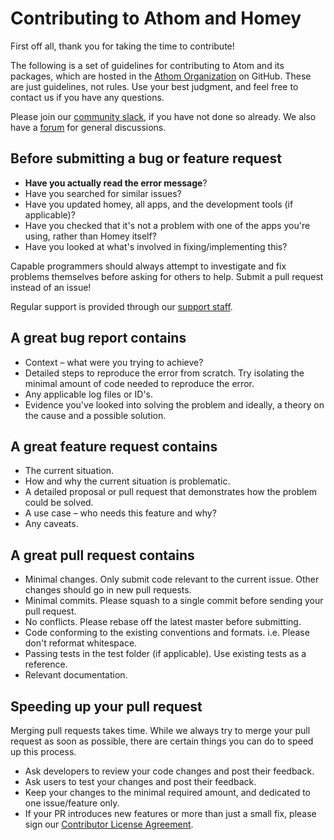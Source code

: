 # Contributing to Athom and Homey

First off all, thank you for taking the time to contribute!

The following is a set of guidelines for contributing to Atom and its packages, which are hosted in the [Athom Organization](https://github.com/athombv) on GitHub. These are just guidelines, not rules. Use your best judgment, and feel free to contact us if you have any questions.

Please join our [community slack](https://slack.athom.com), if you have not done so already.
We also have a [forum](https://forum.athom.com) for general discussions.


## Before submitting a bug or feature request

* **Have you actually read the error message**?
* Have you searched for similar issues?
* Have you updated homey, all apps, and the development tools (if applicable)?
* Have you checked that it's not a problem with one of the apps you're using, rather than Homey itself?
* Have you looked at what's involved in fixing/implementing this?
 
Capable programmers should always attempt to investigate and fix problems themselves before asking for others to help. Submit a pull request instead of an issue!

Regular support is provided through our [support staff](support@athom.com).

## A great bug report contains

* Context – what were you trying to achieve?
* Detailed steps to reproduce the error from scratch. Try isolating the minimal amount of code needed to reproduce the error.
* Any applicable log files or ID's.
* Evidence you've looked into solving the problem and ideally, a theory on the cause and a possible solution.

## A great feature request contains

* The current situation.
* How and why the current situation is problematic.
* A detailed proposal or pull request that demonstrates how the problem could be solved.
* A use case – who needs this feature and why?
* Any caveats.

## A great pull request contains

* Minimal changes. Only submit code relevant to the current issue. Other changes should go in new pull requests.
* Minimal commits. Please squash to a single commit before sending your pull request.
* No conflicts. Please rebase off the latest master before submitting.
* Code conforming to the existing conventions and formats. i.e. Please don't reformat whitespace.
* Passing tests in the test folder (if applicable). Use existing tests as a reference.
* Relevant documentation.

## Speeding up your pull request
Merging pull requests takes time. While we always try to merge your pull request as soon as possible, there are certain things you can do to speed up this process.

* Ask developers to review your code changes and post their feedback.
* Ask users to test your changes and post their feedback.
* Keep your changes to the minimal required amount, and dedicated to one issue/feature only.
* If your PR introduces new features or more than just a small fix, please sign our [Contributor License Agreement](https://go.athom.com/cla).
